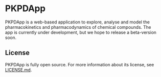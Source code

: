 # PKPDApp

PKPDApp is a web-based application to explore, analyse and model the pharmacokinetics and pharmacodynamics of chemical compounds. The app is currently under development, but we hope to release a beta-version soon. 

## License
PKPDApp is fully open source. For more information about its license, see [LICENSE.md](LICENSE.md).


